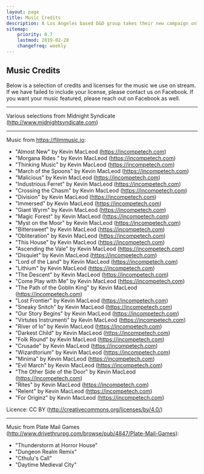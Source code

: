 ```yaml
---
layout: page
title: Music Credits
description: A Los Angeles based D&D group takes their new campaign online. Some new faces to the D&D realm and some veterans; this group is full of actors, story tellers, and artists - all ready for adventure and ready to make you laugh!
sitemap:
    priority: 0.7
    lastmod: 2019-02-28
    changefreq: weekly
---
```

## Music Credits

Below is a selection of credits and licenses for the music we use on stream. If we have failed to include your license, please contact us on Facebook. If you want your music featured, please reach out on Facebook as well.

---

Various selections from Midnight Syndicate (http://www.midnightsyndicate.com)

---

Music from https://filmmusic.io:

- "Almost New" by Kevin MacLeod (https://incompetech.com)
- "Morgana Rides " by Kevin MacLeod (https://incompetech.com)
- "Thinking Music" by Kevin MacLeod (https://incompetech.com)
- "March of the Spoons" by Kevin MacLeod (https://incompetech.com)
- "Malicious" by Kevin MacLeod (https://incompetech.com)
- "Industrious Ferret" by Kevin MacLeod (https://incompetech.com)
- "Crossing the Chasm" by Kevin MacLeod (https://incompetech.com)
- "Division" by Kevin MacLeod (https://incompetech.com)
- "Immersed" by Kevin MacLeod (https://incompetech.com)
- "Giant Wyrm" by Kevin MacLeod (https://incompetech.com)
- "Magic Forest" by Kevin MacLeod (https://incompetech.com)
- "Myst on the Moor" by Kevin MacLeod (https://incompetech.com)
- "Bittersweet" by Kevin MacLeod (https://incompetech.com)
- "Obliteration" by Kevin MacLeod (https://incompetech.com)
- "This House" by Kevin MacLeod (https://incompetech.com)
- "Ascending the Vale" by Kevin MacLeod (https://incompetech.com)
- "Disquiet" by Kevin MacLeod (https://incompetech.com)
- "Lord of the Land" by Kevin MacLeod (https://incompetech.com)
- "Lithium" by Kevin MacLeod (https://incompetech.com)
- "The Descent" by Kevin MacLeod (https://incompetech.com)
- "Come Play with Me" by Kevin MacLeod (https://incompetech.com)
- "The Path of the Goblin King" by Kevin MacLeod (https://incompetech.com)
- "Lost Frontier" by Kevin MacLeod (https://incompetech.com)
- "Sneaky Snitch" by Kevin MacLeod (https://incompetech.com)
- "Our Story Begins" by Kevin MacLeod (https://incompetech.com)
- "Virtutes Instrumenti" by Kevin MacLeod (https://incompetech.com)
- "River of Io" by Kevin MacLeod (https://incompetech.com)
- "Darkest Child" by Kevin MacLeod (https://incompetech.com)
- "Folk Round" by Kevin MacLeod (https://incompetech.com)
- "Crusade" by Kevin MacLeod (https://incompetech.com)
- "Wizardtorium" by Kevin MacLeod (https://incompetech.com)
- "Minima" by Kevin MacLeod (https://incompetech.com)
- "Evil March" by Kevin MacLeod (https://incompetech.com)
- "The Other Side of the Door" by Kevin MacLeod (https://incompetech.com)
- "Rites" by Kevin MacLeod (https://incompetech.com)
- "Relent" by Kevin MacLeod (https://incompetech.com)
- "For Originz" by Kevin MacLeod (https://incompetech.com)

Licence: CC BY (http://creativecommons.org/licenses/by/4.0/)

---

Music from Plate Mail Games (http://www.drivethrurpg.com/browse/pub/4847/Plate-Mail-Games):

- "Thunderstorm at Horror House"
- "Dungeon Realm Remix"
- "Cthulu's Call"
- "Daytime Medieval City"
